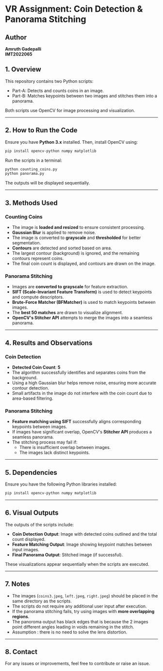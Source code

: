 # VR Assignment: Coin Detection & Panorama Stitching

## Author

**Amruth Gadepalli**\
**IMT2022065**


## **1. Overview**

This repository contains two Python scripts:

- Part-A: Detects and counts coins in an image.
- Part-B: Matches keypoints between two images and stitches them into a panorama.

Both scripts use OpenCV for image processing and visualization.

---

## **2. How to Run the Code**

Ensure you have **Python 3.x** installed. Then, install OpenCV using:

```sh
pip install opencv-python numpy matplotlib
```

Run the scripts in a terminal:

```sh
python counting_coins.py
python panorama.py
```

The outputs will be displayed sequentially.

---

## **3. Methods Used**

### Counting Coins 

- The image is **loaded and resized** to ensure consistent processing.
- **Gaussian Blur** is applied to remove noise.
- The image is converted to **grayscale** and **thresholded** for better segmentation.
- **Contours** are detected and sorted based on area.
- The largest contour (background) is ignored, and the remaining contours represent coins.
- The final coin count is displayed, and contours are drawn on the image.

### Panorama Stitching 

- Images are **converted to grayscale** for feature extraction.
- **SIFT (Scale-Invariant Feature Transform)** is used to detect keypoints and compute descriptors.
- **Brute-Force Matcher (BFMatcher)** is used to match keypoints between images.
- The **best 50 matches** are drawn to visualize alignment.
- **OpenCV's Stitcher API** attempts to merge the images into a seamless panorama.

---

## **4. Results and Observations**

### **Coin Detection**

- **Detected Coin Count**: **5**
- The algorithm successfully identifies and separates coins from the background.
- Using a high Gaussian blur helps remove noise, ensuring more accurate contour detection.
- Small artifacts in the image do not interfere with the coin count due to area-based filtering.

### **Panorama Stitching**

- **Feature matching using SIFT** successfully aligns corresponding keypoints between images.
- If images have significant overlap, OpenCV's **Stitcher API** produces a seamless panorama.
- The stitching process may fail if:
  - There is insufficient overlap between images.
  - The images lack distinct keypoints.

---

## **5. Dependencies**

Ensure you have the following Python libraries installed:

```sh
pip install opencv-python numpy matplotlib
```

---

## **6. Visual Outputs**

The outputs of the scripts include:

- **Coin Detection Output**: Image with detected coins outlined and the total count displayed.
- **Feature Matching Output**: Image showing keypoint matches between input images.
- **Final Panorama Output**: Stitched image (if successful).

These visualizations appear sequentially when the scripts are executed.

---

## **7. Notes**

- The images (`coins3.jpeg`, `left.jpeg`, `right.jpeg`) should be placed in the same directory as the scripts.
- The scripts do not require any additional user input after execution.
- If the panorama stitching fails, try using images with **more overlapping regions**.
- The panoroma output has black edges that is because the 2 images point different angles leading in voids remaining in the stitch.
- Assumption :  there is no need to solve the lens distortion.

---

## **8. Contact**

For any issues or improvements, feel free to contribute or raise an issue.



